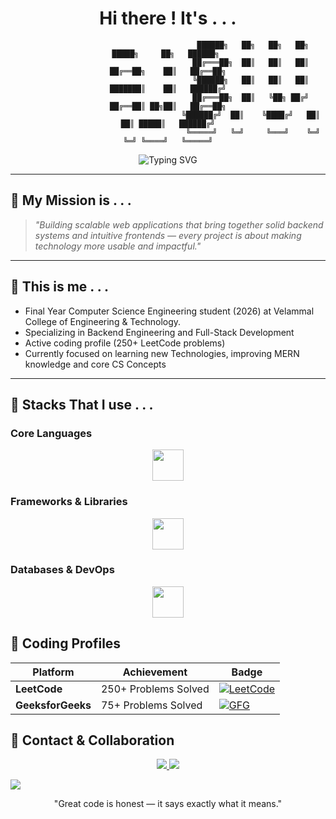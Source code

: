 <div align="center">

# Hi there ! It's . . . 


```ascii
                                      ██████╗   ██╗   ██╗   ██╗   █████╗     ██╗   ██████╗ 
                                     ██╔═══██╗  ██║   ██║   ██║  ██╔══██╗    ██║   ██╔══██╗
                                     ╚██████╗   ██║   ██║   ██║  ███████║    ██║   ██████╔╝
                                     ██╔═══██╗  ██║   ╚██╗ ██╔╝  ██╔══██║ ██╗██║   ██╔══██╗
                                     ╚██████╔╝  ██║    ╚████╔╝   ██║  ██║ █████║   ██████╔╝
                                      ╚═════╝   ╚═╝     ╚═══╝    ╚═╝  ╚═╝ ╚════╝   ╚═════╝
```
</div>

<div align="center">
  <img src="https://readme-typing-svg.herokuapp.com?font=Fira+Code&duration=3000&pause=1000&color=FFFFFF&center=true&vCenter=true&width=600&lines=Final+Year+CSE+Student;Full+Stack+Developer+%7C+MERN+Specialist;Java+Enthusiast;250%2B+LeetCode+%7C+Problem+Solver;Building+Scalable+Applications" alt="Typing SVG" />
</div>

---

## 📌 My Mission is . . .

> *"Building scalable web applications that bring together solid backend systems and intuitive frontends — every project is about making technology more usable and impactful."*

---

## 📌 This is me . . . 

- Final Year Computer Science Engineering student (2026) at Velammal College of Engineering & Technology.
- Specializing in Backend Engineering and Full-Stack Development
- Active coding profile (250+ LeetCode problems)
- Currently focused on learning new Technologies, improving MERN knowledge and core CS Concepts

---

## 📌 Stacks That I use . . . 

### Core Languages
<p align="center">
  <img src="https://skillicons.dev/icons?i=java,js,ts,python,html,css" height="50"/>
</p>

### Frameworks & Libraries
<p align="center">
  <img src="https://skillicons.dev/icons?i=react,express,nodejs,tailwind" height="50"/>
</p>

### Databases & DevOps
<p align="center">
  <img src="https://skillicons.dev/icons?i=mongodb,mysql,postman,git,vercel" height="50"/>
</p>



## 📌 Coding Profiles


<div align="center">

| Platform | Achievement | Badge |
|----------|------------|-------|
| **LeetCode** | 250+ Problems Solved | [![LeetCode](https://img.shields.io/badge/LeetCode-300%2B%20Problems-FFA116?style=for-the-badge&logo=leetcode&logoColor=black)](https://leetcode.com/u/sivajeyabalan15/) |
| **GeeksforGeeks** | 75+ Problems Solved | [![GFG](https://img.shields.io/badge/GeeksforGeeks-Rank%2027-0F9D58?style=for-the-badge&logo=geeksforgeeks&logoColor=white)](https://www.geeksforgeeks.org/user/sivajeyahajk/) |


</div>



##  📌 Contact & Collaboration

<div align="center">
  <a href="https://www.linkedin.com/in/siva-jeya-balan-a31b10261/" target="_blank">
    <img src="https://img.shields.io/badge/LinkedIn-Professional%20Network-0077B5?style=for-the-badge&logo=linkedin&logoColor=white&labelColor=0077B5"/>
  </a>
  
  <a href="mailto:sivajeyabalan15@gmail.com">
    <img src="https://img.shields.io/badge/Email-Direct%20Contact-D14836?style=for-the-badge&logo=gmail&logoColor=white&labelColor=D14836"/>
  </a>
  
</div>

[![](https://visitcount.itsvg.in/api?id=navin2k4&label=Views%20&color=0&icon=7&pretty=false)](https://visitcount.itsvg.in)
<div align="center">
  "Great code is honest — it says exactly what it means."
</div>


